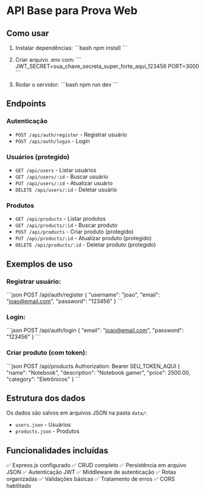 # API Base para Prova Web

## Como usar

1. Instalar dependências:
\`\`\`bash
npm install
\`\`\`

2. Criar arquivo .env com:
\`\`\`
JWT_SECRET=sua_chave_secreta_super_forte_aqui_123456
PORT=3000
\`\`\`

3. Rodar o servidor:
\`\`\`bash
npm run dev
\`\`\`

## Endpoints

### Autenticação
- `POST /api/auth/register` - Registrar usuário
- `POST /api/auth/login` - Login

### Usuários (protegido)
- `GET /api/users` - Listar usuários
- `GET /api/users/:id` - Buscar usuário
- `PUT /api/users/:id` - Atualizar usuário
- `DELETE /api/users/:id` - Deletar usuário

### Produtos
- `GET /api/products` - Listar produtos
- `GET /api/products/:id` - Buscar produto
- `POST /api/products` - Criar produto (protegido)
- `PUT /api/products/:id` - Atualizar produto (protegido)
- `DELETE /api/products/:id` - Deletar produto (protegido)

## Exemplos de uso

### Registrar usuário:
\`\`\`json
POST /api/auth/register
{
  "username": "joao",
  "email": "joao@email.com",
  "password": "123456"
}
\`\`\`

### Login:
\`\`\`json
POST /api/auth/login
{
  "email": "joao@email.com",
  "password": "123456"
}
\`\`\`

### Criar produto (com token):
\`\`\`json
POST /api/products
Authorization: Bearer SEU_TOKEN_AQUI
{
  "name": "Notebook",
  "description": "Notebook gamer",
  "price": 2500.00,
  "category": "Eletrônicos"
}
\`\`\`

## Estrutura dos dados

Os dados são salvos em arquivos JSON na pasta `data/`:
- `users.json` - Usuários
- `products.json` - Produtos

## Funcionalidades incluídas

✅ Express.js configurado
✅ CRUD completo
✅ Persistência em arquivo JSON
✅ Autenticação JWT
✅ Middleware de autenticação
✅ Rotas organizadas
✅ Validações básicas
✅ Tratamento de erros
✅ CORS habilitado
